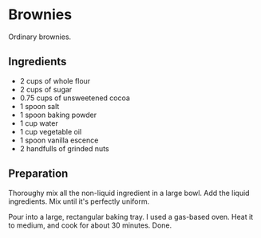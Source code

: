 Brownies
========

Ordinary brownies.

Ingredients
-----------

 * 2 cups of whole flour
 * 2 cups of sugar
 * 0.75 cups of unsweetened cocoa
 * 1 spoon salt
 * 1 spoon baking powder
 * 1 cup water
 * 1 cup vegetable oil
 * 1 spoon vanilla escence
 * 2 handfulls of grinded nuts

Preparation
-----------

Thoroughy mix all the non-liquid ingredient in a large bowl. Add the liquid ingredients. Mix until it's perfectly uniform.

Pour into a large, rectangular baking tray. I used a gas-based oven. Heat it to medium, and cook for about 30 minutes. Done.
